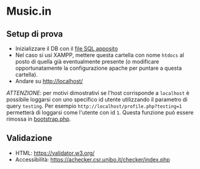 # Music.in

## Setup di prova

- Inizializzare il DB con il [file SQL apposito](db/creazione_db.sql)
- Nel caso si usi XAMPP, mettere questa cartella con nome `htdocs` al posto di quella già eventualmente presente (o modificare opportunatamente la configurazione apache per puntare a questa cartella).
- Andare su <http://localhost/>

*ATTENZIONE*: per motivi dimostrativi se l'host corrisponde a `localhost` è possibile loggarsi con uno specifico id utente utilizzando il parametro di query `testing`. Per esempio `http://localhost/profile.php?testing=1` permetterà di loggarsi come l'utente con id `1`. Questa funzione può essere rimossa in [bootstrap.php](bootstrap.php).

## Validazione

- HTML: <https://validator.w3.org/>
- Accessibilità: <https://achecker.csr.unibo.it/checker/index.php>
